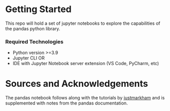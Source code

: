 # Getting Started

This repo will hold a set of jupyter notebooks to explore the capabilities of the pandas python library.

### Required Technologies
- Python version >=3.9
- Jupyter CLI OR 
- IDE with Jupyter Notebook server extension (VS Code, PyCharm, etc)


# Sources and Acknowledgements

The pandas notebook follows along with the tutorials by 
[justmarkham](https://github.com/justmarkham/pandas-videos) and is supplemented
with notes from the pandas documentation.
